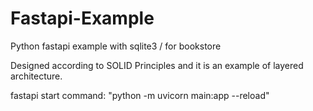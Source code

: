 # Fastapi-Example
Python fastapi example with sqlite3 / for bookstore


Designed according to SOLID Principles and it is an example of layered architecture.


fastapi start command: "python -m uvicorn main:app --reload"
